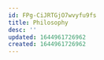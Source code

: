 ```yaml
---
id: FPg-CiJRTGjO7wvyfu9fs
title: Philosophy
desc: ''
updated: 1644961726962
created: 1644961726962
---
```


